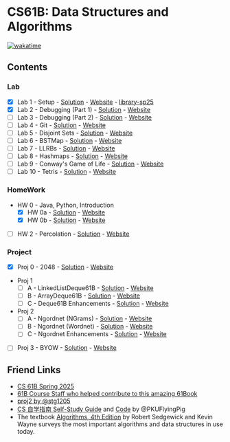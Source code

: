 # CS61B: Data Structures and Algorithms

[![wakatime](https://wakatime.com/badge/user/6655f5db-eb60-4cbb-91d5-e3fb83d7eebd/project/195f1089-2275-4687-aa7a-aa54d5047cbb.svg)](https://wakatime.com/badge/user/6655f5db-eb60-4cbb-91d5-e3fb83d7eebd/project/195f1089-2275-4687-aa7a-aa54d5047cbb)

## Contents

### Lab

- [x] Lab 1 - Setup - [Solution](lab/lab01) - [Website](https://sp25.datastructur.es/labs/lab01/) - [library-sp25](https://github.com/Berkeley-CS61B/library-sp25/)
- [x] Lab 2 - Debugging (Part 1) - [Solution](lab02) - [Website](https://sp25.datastructur.es/labs/lab02/)
- [ ] Lab 3 - Debugging (Part 2) - [Solution](lab03/) - [Website](https://sp25.datastructur.es/labs/lab03/)
- [ ] Lab 4 - Git - [Solution](lab04/) - [Website](https://sp25.datastructur.es/labs/lab04/)
- [ ] Lab 5 - Disjoint Sets - [Solution](lab05/) - [Website](https://sp25.datastructur.es/labs/lab05/)
- [ ] Lab 6 - BSTMap - [Solution](lab06/) - [Website](https://sp25.datastructur.es/labs/lab06/)
- [ ] Lab 7 - LLRBs - [Solution](lab07/) - [Website](https://sp25.datastructur.es/labs/lab07/)
- [ ] Lab 8 - Hashmaps - [Solution](lab08/) - [Website](https://sp25.datastructur.es/labs/lab08/)
- [ ] Lab 9 - Conway's Game of Life - [Solution](lab09/) - [Website](https://sp25.datastructur.es/labs/lab09/)
- [ ] Lab 10 - Tetris - [Solution](lab10/) - [Website](https://sp25.datastructur.es/labs/lab10/)

### HomeWork

- HW 0 - Java, Python, Introduction
  - [x] HW 0a - [Solution](hw0a) - [Website](https://sp25.datastructur.es/homeworks/hw0/hw0a/)
  - [x] HW 0b - [Solution](hw0b) - [Website](https://sp25.datastructur.es/homeworks/hw0/hw0b/)
- [ ] HW 2 - Percolation - [Solution](hw2) - [Website](https://sp25.datastructur.es/homeworks/hw2/)

### Project

- [x] Proj 0 - 2048 - [Solution](proj/proj0/) - [Website](https://sp25.datastructur.es/projects/proj0/)
- Proj 1
  - [ ] A - LinkedListDeque61B - [Solution](proj/proj1a/) - [Website](https://sp25.datastructur.es/projects/proj1a/)
  - [ ] B - ArrayDeque61B - [Solution](proj/proj1b/) - [Website](https://sp25.datastructur.es/projects/proj1b/)
  - [ ] C - Deque61B Enhancements - [Solution](proj/proj1c/) - [Website](https://sp25.datastructur.es/projects/proj1c/)
- Proj 2
  - [ ] A - Ngordnet (NGrams) - [Solution](proj/proj2a/) - [Website](https://sp25.datastructur.es/projects/proj2a/)
  - [ ] B - Ngordnet (Wordnet) - [Solution](proj/proj2b/) - [Website](https://sp25.datastructur.es/projects/proj2b/)
  - [ ] C - Ngordnet Enhancements - [Solution](proj/proj2c/) - [Website](https://sp25.datastructur.es/projects/proj2c/)
- [ ] Proj 3 - BYOW - [Solution](proj/proj3/) - [Website](https://sp25.datastructur.es/projects/proj3/)

## Friend Links

- [CS 61B Spring 2025](https://sp25.datastructur.es/)
- [61B Course Staff who helped contribute to this amazing 61Book](https://cs61b-2.gitbook.io/cs61b-textbook)
- [proj2 by @stg1205](https://github.com/stg1205/CS61B/tree/master/proj2/byog)
- [CS 自学指南 Self-Study Guide](https://csdiy.wiki) and [Code](https://github.com/PKUFlyingPig/CS61B) by @PKUFlyingPig
- The textbook [Algorithms, 4th Edition](https://algs4.cs.princeton.edu/home/) by Robert Sedgewick and Kevin Wayne surveys the most important algorithms and data structures in use today.
